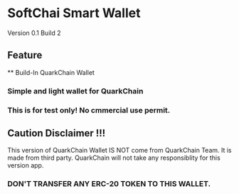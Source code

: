 # SoftChai Smart Wallet
 Version 0.1
 Build 2
 
 ## Feature
 ** Build-In QuarkChain Wallet

### Simple and light wallet for QuarkChain

### This is for test only! No cmmercial use permit.

## Caution Disclaimer !!!
This version of QuarkChain Wallet IS NOT come from QuarkChain Team. It is made from third party. QuarkChain will not take any responsiblity for this version app.

### DON'T TRANSFER ANY ERC-20 TOKEN TO THIS WALLET.


